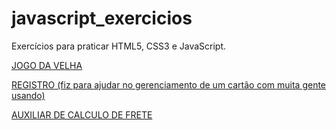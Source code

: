 # javascript_exercicios
<p>Exercícios para praticar HTML5, CSS3 e JavaScript.</p>

<p>
    <a href="https://xdanielz.github.io/javascript_exercicios/ex002/index.html">
        JOGO DA VELHA
    </a>
</p>

<p>
    <a href="https://xdanielz.github.io/javascript_exercicios/ex001/index.html">
        REGISTRO (fiz para ajudar no gerenciamento de um cartão com muita gente usando)
    </a>
</p> 

<p>
    <a href="https://xdanielz.github.io/javascript_exercicios/ex003/index.html">
        AUXILIAR DE CALCULO DE FRETE
    </a>
</p> 
